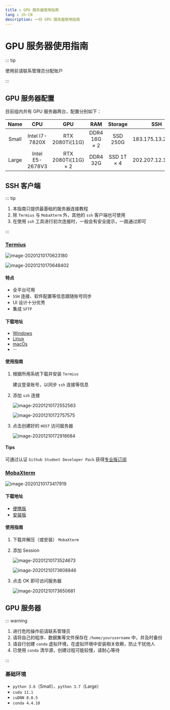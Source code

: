 ```yaml
---
title : GPU 服务器使用指南
lang : zh-CN
description: 一份 GPU 服务器使用指南
---
```



# GPU 服务器使用指南

::: tip

使用前请联系管理员分配账户

:::

## GPU 服务器配置

目前组内共有 GPU 服务器两台，配置分别如下：

| Name  |       CPU       |         GPU         |     RAM      |  Storage   | SSH               |
| :---: | :-------------: | :-----------------: | :----------: | :--------: | ----------------- |
| Small | Intel I7-7820X  |   RTX 2080Ti(11G)   | DDR4 16G × 2 |  SSD 250G  | 183.175.13.250:22 |
| Large | Intel E5-2678V3 | RTX 2080Ti(11G) × 2 |   DDR4 32G   | SSD 1T × 4 | 202.207.12.198:22 |

## SSH 客户端

::: tip

1. 本指南只提供最基础的服务器连接教程
2. 除 `Termius` 与 `MobaXterm` 外，其他的 `ssh` 客户端也可使用 
3. 在使用 `ssh` 工具进行初次连接时，一般会有安全提示，一路通过即可

:::

### [Termius](https://termius.com/)

![image-20201210170623180](https://i.loli.net/2020/12/10/rjQwA1b84FzuUIh.png)

![image-20201210170648402](https://i.loli.net/2020/12/10/y94DMKUA1ZIqLxP.png)

#### 特点

- 全平台可用
- `SSH` 连接、软件配置等信息跟随账号同步
- UI 设计十分优秀
- 集成 `SFTP`

#### 下载地址

- [Windows](https://autoupdate.termius.com/windows/Termius.exe)
- [Linux](https://www.termius.com/download/linux/Termius.deb)
- [macOs](https://termi.us/mac-download)
- ···

#### 使用指南

1. 根据所用系统下载并安装 `Termius`

   建议登录账号，以同步 `ssh` 连接等信息

2. 添加 `ssh` 连接

   ![image-20201210172552563](https://i.loli.net/2020/12/10/PCc9Nsg8tGAVX71.png)

   ![image-20201210172757575](https://i.loli.net/2020/12/10/JAB4mES8PlueVbd.png)

3. 点击创建好的 `HOST` 访问服务器

   ![image-20201210172918684](https://i.loli.net/2020/12/10/tMblvOFoEqdGcah.png)

#### Tips

可通过认证 `Github Student Developer Pack` 获得[专业版订阅](https://termius.com/education)

### [MobaXterm](https://mobaxterm.mobatek.net/)

![image-20201210173417919](https://i.loli.net/2020/12/10/oXrPuthdK1q7mA8.png)

#### 下载地址

- [便携版](https://download.mobatek.net/2062020111930940/MobaXterm_Portable_v20.6.zip)
- [安装版](https://download.mobatek.net/2062020111930940/MobaXterm_Installer_v20.6.zip)

#### 使用指南

1. 下载并解压（或安装） `MobaXterm`

2. 添加 Session

   ![image-20201210173524673](https://i.loli.net/2020/12/10/vF4h1QmrKg6auVz.png)

   ![image-20201210173608846](https://i.loli.net/2020/12/10/viA6mx9ocKur45p.png)

3. 点击 OK 即可访问服务器

   ![image-20201210173650681](https://i.loli.net/2020/12/10/xjU31wJplkesdGf.png)

   

##  GPU 服务器

::: warning

1. 进行危险操作前请联系管理员
2. 请将自己的程序、数据集等文件保存在 `/home/yourusername` 中，并及时备份
3. 请自行创建 `conda` 虚拟环境，在虚拟环境中安装相关依赖，防止干扰他人
4. 已使用 `conda` 清华源，创建过程可能较慢，请耐心等待

:::

###  基础环境

- `python 3.6`（Small）、`python 3.7`（Large）
- `cuda 11.1`
- `cuDNN 8.0.5`
- `conda 4.4.10`

